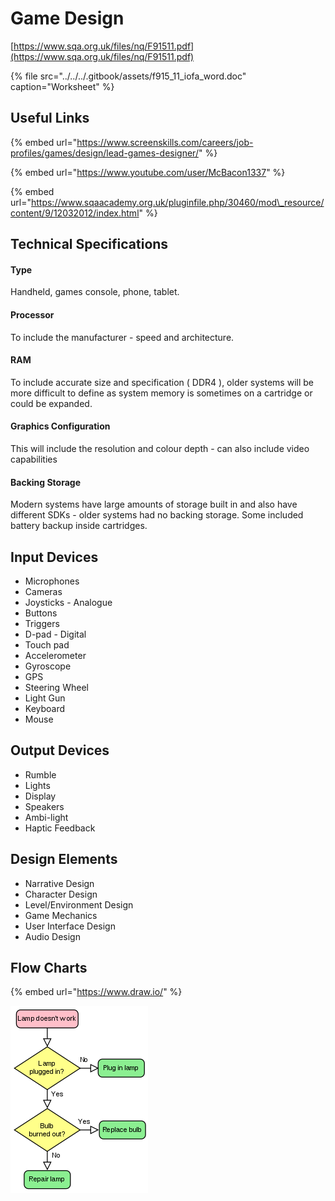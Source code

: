 # Game Design

[https://www.sqa.org.uk/files/nq/F91511.pdf](https://www.sqa.org.uk/files/nq/F91511.pdf)

{% file src="../../../.gitbook/assets/f915\_11\_iofa\_word.doc" caption="Worksheet" %}

## Useful Links

{% embed url="https://www.screenskills.com/careers/job-profiles/games/design/lead-games-designer/" %}



{% embed url="https://www.youtube.com/user/McBacon1337" %}

{% embed url="https://www.sqaacademy.org.uk/pluginfile.php/30460/mod\_resource/content/9/12032012/index.html" %}



## Technical Specifications

#### Type

Handheld, games console, phone, tablet.

#### Processor

To include the manufacturer - speed and architecture.

#### RAM

To include accurate  size and specification \( DDR4 \), older systems will be more difficult to define as system memory is sometimes on a cartridge or could be expanded.

#### Graphics Configuration

This will include the resolution and colour depth - can also include video capabilities

#### Backing Storage

Modern systems have large amounts of storage built in and also have different SDKs - older systems had no backing storage. Some included battery backup inside cartridges.

## Input Devices

* Microphones
* Cameras
* Joysticks - Analogue
* Buttons
* Triggers
* D-pad - Digital
* Touch pad
* Accelerometer
* Gyroscope
* GPS
* Steering Wheel
* Light Gun
* Keyboard
* Mouse

## Output Devices

* Rumble
* Lights
* Display
* Speakers
* Ambi-light
* Haptic Feedback

## Design Elements

* Narrative Design
* Character Design
* Level/Environment Design
* Game Mechanics
* User Interface Design
* Audio Design

## Flow Charts

{% embed url="https://www.draw.io/" %}

![](../../../.gitbook/assets/image%20%289%29.png)



